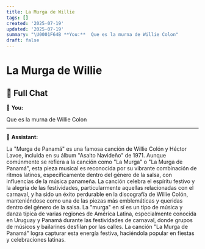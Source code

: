 ```yaml
---
title: La Murga de Willie
tags: []
created: '2025-07-19'
updated: '2025-07-19'
summary: "\U0001F64B **You:**  Que es la murna de Willie Colon"
draft: false
---
```


# La Murga de Willie

## 🧠 Full Chat

🙋 **You:**

Que es la murna de Willie Colon

---

🤖 **Assistant:**

La "Murga de Panamá" es una famosa canción de Willie Colón y Héctor Lavoe, incluida en su álbum "Asalto Navideño" de 1971. Aunque comúnmente se refiera a la canción como "La Murga" o "La Murga de Panamá", esta pieza musical es reconocida por su vibrante combinación de ritmos latinos, específicamente dentro del género de la salsa, con influencias de la música panameña. La canción celebra el espíritu festivo y la alegría de las festividades, particularmente aquellas relacionadas con el carnaval, y ha sido un éxito perdurable en la discografía de Willie Colón, manteniéndose como una de las piezas más emblemáticas y queridas dentro del género de la salsa. La "murga" en sí es un tipo de música y danza típica de varias regiones de América Latina, especialmente conocida en Uruguay y Panamá durante las festividades de carnaval, donde grupos de músicos y bailarines desfilan por las calles. La canción "La Murga de Panamá" logra capturar esta energía festiva, haciéndola popular en fiestas y celebraciones latinas.
